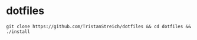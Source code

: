 # dotfiles
```shell
git clone https://github.com/TristanStreich/dotfiles && cd dotfiles && ./install
```